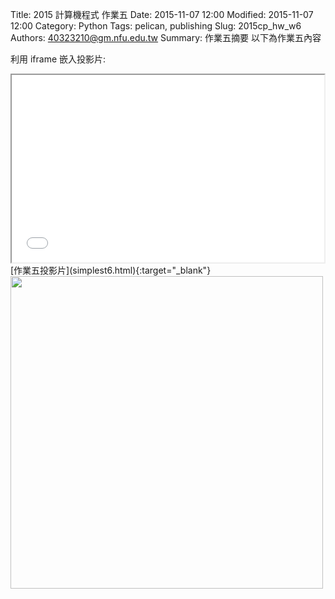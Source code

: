 Title: 2015 計算機程式 作業五
Date: 2015-11-07 12:00
Modified: 2015-11-07 12:00
Category: Python
Tags: pelican, publishing
Slug: 2015cp_hw_w6
Authors: 40323210@gm.nfu.edu.tw
Summary: 作業五摘要
以下為作業五內容

利用 iframe 嵌入投影片:
<br>
<iframe src="simplest6.html" width="500" height="300"></iframe>
<br>
[作業五投影片](simplest6.html){:target="_blank"}


<br>
<img src="https://copy.com/q9LHhPQVjOGzMpDq "width="500"height="500">
<br>
<br>
<script src="40323210/000/gh-pages/圖片/22222222.stl"></script>
<br>